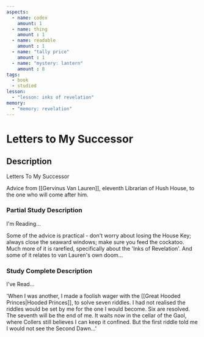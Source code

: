 ```yaml
---
aspects: 
  - name: codex
    amount: 1
  - name: thing
    amount : 1
  - name: readable
    amount : 1
  - name: "tally price"
    amount : 1
  - name: "mystery: lantern"
    amount : 8
tags:
  - book
  - studied
lesson:
  - "lesson: inks of revelation"
memory:
  - "memory: revelation"
---
```


# Letters to My Successor

## Description
Letters To My Successor

Advice from [[Gervinus Van Lauren]], eleventh Librarian of Hush House, to the one who will come after him.
### Partial Study Description
I'm Reading...

Some of the advice is practical - don't worry about losing the House Key; always close the seaward windows; make sure you feed the cockatoo. Much more of it is rarefied, specifically about the 'Inks of Revelation'. And some of it relates to van Lauren's own doom...
### Study Complete Description
I've Read...

'When I was another, I made a foolish wager with the [[Great Hooded Princes|Hooded Princes]], to solve seven riddles. I had not realised the riddles would be set by me for the one I would become. Six are resolved. The seventh will be the end of me. It waits now in the cellar of the Gaol, where Collers still believes I can keep it confined. But the first riddle told me I would not see the Second Dawn...'